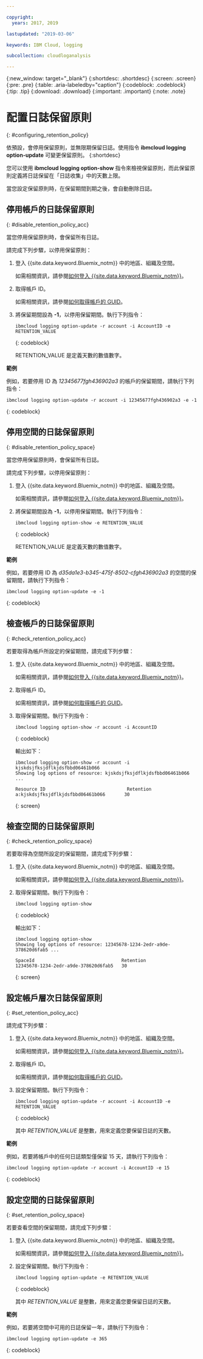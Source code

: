 ```yaml
---

copyright:
  years: 2017, 2019

lastupdated: "2019-03-06"

keywords: IBM Cloud, logging

subcollection: cloudloganalysis

---
```


{:new_window: target="_blank"}
{:shortdesc: .shortdesc}
{:screen: .screen}
{:pre: .pre}
{:table: .aria-labeledby="caption"}
{:codeblock: .codeblock}
{:tip: .tip}
{:download: .download}
{:important: .important}
{:note: .note}

# 配置日誌保留原則
{: #configuring_retention_policy}

依預設，會停用保留原則，並無限期保留日誌。使用指令 **ibmcloud logging option-update** 可變更保留原則。
{:shortdesc}

您可以使用 **ibmcloud logging option-show** 指令來檢視保留原則，而此保留原則定義將日誌保留在「日誌收集」中的天數上限。 

當您設定保留原則時，在保留期間到期之後，會自動刪除日誌。


## 停用帳戶的日誌保留原則
{: #disable_retention_policy_acc}

當您停用保留原則時，會保留所有日誌。 

請完成下列步驟，以停用保留原則：

1. 登入 {{site.data.keyword.Bluemix_notm}} 中的地區、組織及空間。 

    如需相關資訊，請參閱[如何登入 {{site.data.keyword.Bluemix_notm}}](/docs/services/CloudLogAnalysis/qa?topic=cloudloganalysis-cli_qa#login)。
	
2. 取得帳戶 ID。

    如需相關資訊，請參閱[如何取得帳戶的 GUID](/docs/services/CloudLogAnalysis/qa?topic=cloudloganalysis-cli_qa#account_guid)。
    
3. 將保留期間設為 **-1**，以停用保留期間。執行下列指令：

    ```
    ibmcloud logging option-update -r account -i AccountID -e RETENTION_VALUE
	```
    {: codeblock}
	
	RETENTION_VALUE 是定義天數的數值數字。
    
**範例**
    
例如，若要停用 ID 為 *12345677fgh436902a3* 的帳戶的保留期間，請執行下列指令：

```
ibmcloud logging option-update -r account -i 12345677fgh436902a3 -e -1
```
{: codeblock}


## 停用空間的日誌保留原則
{: #disable_retention_policy_space}

當您停用保留原則時，會保留所有日誌。  

請完成下列步驟，以停用保留原則：

1. 登入 {{site.data.keyword.Bluemix_notm}} 中的地區、組織及空間。 

    如需相關資訊，請參閱[如何登入 {{site.data.keyword.Bluemix_notm}}](/docs/services/CloudLogAnalysis/qa?topic=cloudloganalysis-cli_qa#login)。
    
2. 將保留期間設為 **-1**，以停用保留期間。執行下列指令：

    ```
    ibmcloud logging option-show -e RETENTION_VALUE
	```
    {: codeblock}
	
	RETENTION_VALUE 是定義天數的數值數字。
    
**範例**
    
例如，若要停用 ID 為 *d35da1e3-b345-475f-8502-cfgh436902a3* 的空間的保留期間，請執行下列指令：

```
ibmcloud logging option-update -e -1
```
{: codeblock}


## 檢查帳戶的日誌保留原則
{: #check_retention_policy_acc}

若要取得為帳戶所設定的保留期間，請完成下列步驟：

1. 登入 {{site.data.keyword.Bluemix_notm}} 中的地區、組織及空間。 

    如需相關資訊，請參閱[如何登入 {{site.data.keyword.Bluemix_notm}}](/docs/services/CloudLogAnalysis/qa?topic=cloudloganalysis-cli_qa#login)。

2. 取得帳戶 ID。

    如需相關資訊，請參閱[如何取得帳戶的 GUID](/docs/services/CloudLogAnalysis/qa?topic=cloudloganalysis-cli_qa#account_guid)。
    
3. 取得保留期間。執行下列指令：

    ```
    ibmcloud logging option-show -r account -i AccountID
    ```
    {: codeblock}

    輸出如下：

    ```
    ibmcloud logging option-show -r account -i kjskdsjfksjdflkjdsfbbd06461b066
    Showing log options of resource: kjskdsjfksjdflkjdsfbbd06461b066 ...

    Resource ID                              Retention   
    a:kjskdsjfksjdflkjdsfbbd06461b066       30   
	```
    {: screen}
	
## 檢查空間的日誌保留原則
{: #check_retention_policy_space}

若要取得為空間所設定的保留期間，請完成下列步驟：

1. 登入 {{site.data.keyword.Bluemix_notm}} 中的地區、組織及空間。 

    如需相關資訊，請參閱[如何登入 {{site.data.keyword.Bluemix_notm}}](/docs/services/CloudLogAnalysis/qa?topic=cloudloganalysis-cli_qa#login)。
    
2. 取得保留期間。執行下列指令：

    ```
    ibmcloud logging option-show
    ```
    {: codeblock}

    輸出如下：

    ```
    ibmcloud logging option-show
    Showing log options of resource: 12345678-1234-2edr-a9de-378620d6fab5 ...

    SpaceId                                Retention   
    12345678-1234-2edr-a9de-378620d6fab5   30   
	```
    {: screen}
    


## 設定帳戶層次日誌保留原則
{: #set_retention_policy_acc}

請完成下列步驟：

1. 登入 {{site.data.keyword.Bluemix_notm}} 中的地區、組織及空間。 

    如需相關資訊，請參閱[如何登入 {{site.data.keyword.Bluemix_notm}}](/docs/services/CloudLogAnalysis/qa?topic=cloudloganalysis-cli_qa#login)。

2. 取得帳戶 ID。

    如需相關資訊，請參閱[如何取得帳戶的 GUID](/docs/services/CloudLogAnalysis/qa?topic=cloudloganalysis-cli_qa#account_guid)。
    
3. 設定保留期間。執行下列指令：

    ```
    ibmcloud logging option-update -r account -i AccountID -e RETENTION_VALUE
    ```
    {: codeblock}
    
    其中 *RETENTION_VALUE* 是整數，用來定義您要保留日誌的天數。 
    
    
**範例**
    
例如，若要將帳戶中的任何日誌類型僅保留 15 天，請執行下列指令：

```
ibmcloud logging option-update -r account -i AccountID -e 15
```
{: codeblock}



## 設定空間的日誌保留原則
{: #set_retention_policy_space}

若要查看空間的保留期間，請完成下列步驟：

1. 登入 {{site.data.keyword.Bluemix_notm}} 中的地區、組織及空間。 

    如需相關資訊，請參閱[如何登入 {{site.data.keyword.Bluemix_notm}}](/docs/services/CloudLogAnalysis/qa?topic=cloudloganalysis-cli_qa#login)。
    
2. 設定保留期間。執行下列指令：

    ```
    ibmcloud logging option-update -e RETENTION_VALUE
    ```
    {: codeblock}
    
    其中 *RETENTION_VALUE* 是整數，用來定義您要保留日誌的天數。
    
    
**範例**
    
例如，若要將空間中可用的日誌保留一年，請執行下列指令：

```
ibmcloud logging option-update -e 365
```
{: codeblock}




